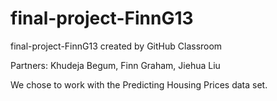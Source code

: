 # final-project-FinnG13
final-project-FinnG13 created by GitHub Classroom

Partners: Khudeja Begum, Finn Graham, Jiehua Liu

We chose to work with the Predicting Housing Prices data set. 

